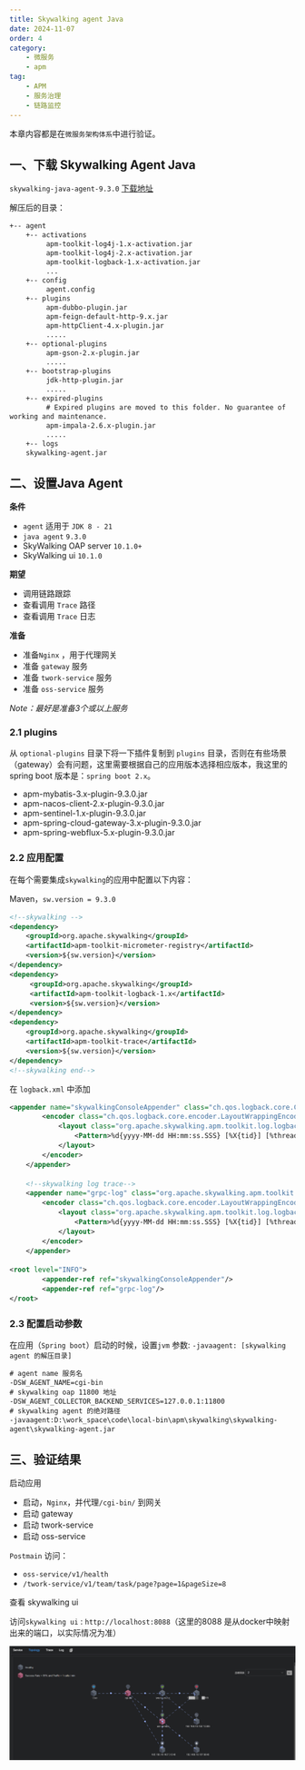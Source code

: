 ```yaml
---
title: Skywalking agent Java
date: 2024-11-07
order: 4
category:
    - 微服务
    - apm
tag:
    - APM
    - 服务治理
    - 链路监控
---
```


本章内容都是在`微服务架构体系`中进行验证。

## 一、下载 Skywalking Agent Java

`skywalking-java-agent-9.3.0` [下载地址](https://www.apache.org/dyn/closer.cgi/skywalking/java-agent/9.3.0/apache-skywalking-java-agent-9.3.0.tgz)

解压后的目录：
```shell
+-- agent
    +-- activations
         apm-toolkit-log4j-1.x-activation.jar
         apm-toolkit-log4j-2.x-activation.jar
         apm-toolkit-logback-1.x-activation.jar
         ...
    +-- config
         agent.config  
    +-- plugins
         apm-dubbo-plugin.jar
         apm-feign-default-http-9.x.jar
         apm-httpClient-4.x-plugin.jar
         .....
    +-- optional-plugins
         apm-gson-2.x-plugin.jar
         .....
    +-- bootstrap-plugins
         jdk-http-plugin.jar
         .....
    +-- expired-plugins
         # Expired plugins are moved to this folder. No guarantee of working and maintenance.
         apm-impala-2.6.x-plugin.jar
         .....
    +-- logs
    skywalking-agent.jar
```

## 二、设置Java Agent

**条件**

- `agent` 适用于 `JDK 8 - 21`
- `java agent` `9.3.0`
- SkyWalking OAP server `10.1.0+`
- SkyWalking ui `10.1.0`

**期望**

- 调用链路跟踪
- 查看调用 `Trace` 路径
- 查看调用 `Trace` 日志

**准备**

- 准备`Nginx` ，用于代理网关
- 准备 `gateway` 服务
- 准备 `twork-service` 服务
- 准备 `oss-service` 服务

*Note：最好是准备3个或以上服务*

### 2.1 plugins

从 `optional-plugins` 目录下将一下插件复制到 `plugins` 目录，否则在有些场景（gateway）会有问题，这里需要根据自己的应用版本选择相应版本，我这里的spring boot 版本是：`spring boot 2.x`。

- apm-mybatis-3.x-plugin-9.3.0.jar
- apm-nacos-client-2.x-plugin-9.3.0.jar
- apm-sentinel-1.x-plugin-9.3.0.jar
- apm-spring-cloud-gateway-3.x-plugin-9.3.0.jar
- apm-spring-webflux-5.x-plugin-9.3.0.jar

### 2.2 应用配置

在每个需要集成`skywalking`的应用中配置以下内容：

Maven，`sw.version = 9.3.0`
```xml
<!--skywalking -->
<dependency>
    <groupId>org.apache.skywalking</groupId>
    <artifactId>apm-toolkit-micrometer-registry</artifactId>
    <version>${sw.version}</version>
</dependency>
<dependency>
     <groupId>org.apache.skywalking</groupId>
     <artifactId>apm-toolkit-logback-1.x</artifactId>
     <version>${sw.version}</version>
</dependency>
<dependency>
    <groupId>org.apache.skywalking</groupId>
    <artifactId>apm-toolkit-trace</artifactId>
    <version>${sw.version}</version>
</dependency>
<!--skywalking end-->
```

在 `logback.xml` 中添加

```xml
<appender name="skywalkingConsoleAppender" class="ch.qos.logback.core.ConsoleAppender">
        <encoder class="ch.qos.logback.core.encoder.LayoutWrappingEncoder">
            <layout class="org.apache.skywalking.apm.toolkit.log.logback.v1.x.mdc.TraceIdMDCPatternLogbackLayout">
                <Pattern>%d{yyyy-MM-dd HH:mm:ss.SSS} [%X{tid}] [%thread] %-5level %logger{36} -%msg%n</Pattern>
            </layout>
        </encoder>
    </appender>

    <!--skywalking log trace-->
    <appender name="grpc-log" class="org.apache.skywalking.apm.toolkit.log.logback.v1.x.log.GRPCLogClientAppender">
        <encoder class="ch.qos.logback.core.encoder.LayoutWrappingEncoder">
            <layout class="org.apache.skywalking.apm.toolkit.log.logback.v1.x.mdc.TraceIdMDCPatternLogbackLayout">
                <Pattern>%d{yyyy-MM-dd HH:mm:ss.SSS} [%X{tid}] [%thread] %-5level %logger{36} -%msg%n</Pattern>
            </layout>
        </encoder>
    </appender>

<root level="INFO">
        <appender-ref ref="skywalkingConsoleAppender"/>
        <appender-ref ref="grpc-log"/>
</root>
```

### 2.3 配置启动参数

在应用（`Spring boot`）启动的时候，设置`jvm` 参数: `-javaagent: [skywalking agent 的解压目录]`

```shell
# agent name 服务名
-DSW_AGENT_NAME=cgi-bin
# skywalking oap 11800 地址
-DSW_AGENT_COLLECTOR_BACKEND_SERVICES=127.0.0.1:11800
# skywalking agent 的绝对路径
-javaagent:D:\work_space\code\local-bin\apm\skywalking\skywalking-agent\skywalking-agent.jar
```

## 三、验证结果

启动应用

- 启动，`Nginx`，并代理`/cgi-bin/` 到网关
- 启动 gateway
- 启动 twork-service
- 启动 oss-service

`Postmain` 访问：
- `oss-service/v1/health`
- `/twork-service/v1/team/task/page?page=1&pageSize=8`

查看 skywalking ui

访问`skywalking ui` : `http://localhost:8088`（这里的8088 是从docker中映射出来的端口，以实际情况为准）

![拓扑图](/assets/images/sw/topo.png)


